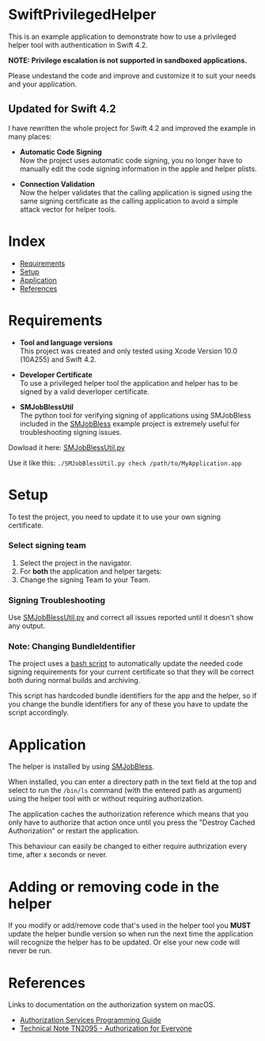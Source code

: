 # SwiftPrivilegedHelper

This is an example application to demonstrate how to use a privileged helper tool with authentication in Swift 4.2.

**NOTE: Privilege escalation is not supported in sandboxed applications.**

Please undestand the code and improve and customize it to suit your needs and your application.

## Updated for Swift 4.2

I have rewritten the whole project for Swift 4.2 and improved the example in many places:

* **Automatic Code Signing**  
 Now the project uses automatic code signing, you no longer have to manually edit the code signing information in the apple and helper plists.
 
* **Connection Validation**  
 Now the helper validates that the calling application is signed using the same signing certificate as the calling application to avoid a simple attack vector for helper tools. 

# Index

* [Requirements](https://github.com/erikberglund/SwiftPrivilegedHelper#requirements)
* [Setup](https://github.com/erikberglund/SwiftPrivilegedHelper#setup)
* [Application](https://github.com/erikberglund/SwiftPrivilegedHelper#application)
* [References](https://github.com/erikberglund/SwiftPrivilegedHelper#references)

# Requirements

* **Tool and language versions**  
 This project was created and only tested using Xcode Version 10.0 (10A255) and Swift 4.2.

* **Developer Certificate**  
 To use a privileged helper tool the application and helper has to be signed by a valid deverloper certificate.

* **SMJobBlessUtil**  
 The python tool for verifying signing of applications using SMJobBless included in the [SMJobBless](https://developer.apple.com/library/content/samplecode/SMJobBless/Introduction/Intro.html#//apple_ref/doc/uid/DTS40010071-Intro-DontLinkElementID_2) example project is extremely useful for troubleshooting signing issues.  
 
 Dowload it here: [SMJobBlessUtil.py](https://developer.apple.com/library/content/samplecode/SMJobBless/Listings/SMJobBlessUtil_py.html)
 
 Use it like this: `./SMJobBlessUtil.py check /path/to/MyApplication.app`

# Setup

To test the project, you need to update it to use your own signing certificate.

### Select signing team
1. Select the project in the navigator.
2. For **both** the application and helper targets:
3. Change the signing Team to your Team.
 
### Signing Troubleshooting

Use [SMJobBlessUtil.py](https://developer.apple.com/library/content/samplecode/SMJobBless/Listings/SMJobBlessUtil_py.html) and correct all issues reported until it doesn't show any output.

### Note: Changing BundleIdentifier

The project uses a [bash script](https://github.com/erikberglund/SwiftPrivilegedHelper/blob/master/SwiftPrivilegedHelperApplication/Scripts/CodeSignUpdate.sh) to automatically update the needed code signing requirements for your current certificate so that they will be correct both during normal builds and archiving. 

This script has hardcoded bundle identifiers for the app and the helper, so if you change the bundle identifiers for any of these you have to update the script accordingly.

# Application

The helper is installed by using [SMJobBless](https://developer.apple.com/reference/servicemanagement/1431078-smjobbless?language=swift).

When installed, you can enter a directory path in the text field at the top and select to run the `/bin/ls` command (with the entered path as argument) using the helper tool with or without requiring authorization.

The application caches the authorization reference which means that you only have to authorize that action once until you press the "Destroy Cached Authorization" or restart the application.

This behaviour can easily be changed to either require authrization every time, after x seconds or never.

# Adding or removing code in the helper

If you modify or add/remove code that's used in the helper tool you **MUST** update the helper bundle version so when run the next time the application will recognize the helper has to be updated. Or else your new code will never be run.

# References

Links to documentation on the authorization system on macOS.

* [Authorization Services Programming Guide](https://developer.apple.com/library/content/documentation/Security/Conceptual/authorization_concepts/01introduction/introduction.html#//apple_ref/doc/uid/TP30000995-CH204-TP1)
* [Technical Note TN2095 - Authorization for Everyone](https://developer.apple.com/library/content/technotes/tn2095/_index.html)

